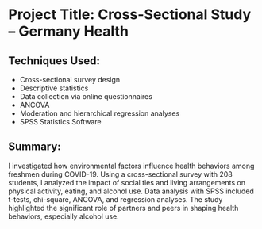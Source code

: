 # Project Title: Cross-Sectional Study – Germany Health

## Techniques Used:
- Cross-sectional survey design
- Descriptive statistics
- Data collection via online questionnaires
- ANCOVA
- Moderation and hierarchical regression analyses
- SPSS Statistics Software

## Summary:
I investigated how environmental factors influence health behaviors among freshmen during COVID-19. Using a cross-sectional survey with 208 students, I analyzed the impact of social ties and living arrangements on physical activity, eating, and alcohol use. Data analysis with SPSS included t-tests, chi-square, ANCOVA, and regression analyses. The study highlighted the significant role of partners and peers in shaping health behaviors, especially alcohol use.
